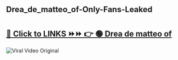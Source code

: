 
 ## Drea_de_matteo_of-Only-Fans-Leaked

# <h2><a href="https://clipsfans.com/Drea_de_matteo_of&ref=git">🔗 Click to LINKS ⏩⏩ 👉 🟢 Drea de matteo of </a></h2>

<a href="https://clipsfans.com/Drea_de_matteo_of&ref=git" rel="nofollow" data-target="animated-image.originalLink"><img src="https://i.ibb.co.com/xMMVF88/686577567.gif" alt="Viral Video Original" style="max-width: 100%; display: inline-block;" data-target="animated-image.originalImage"></a>
